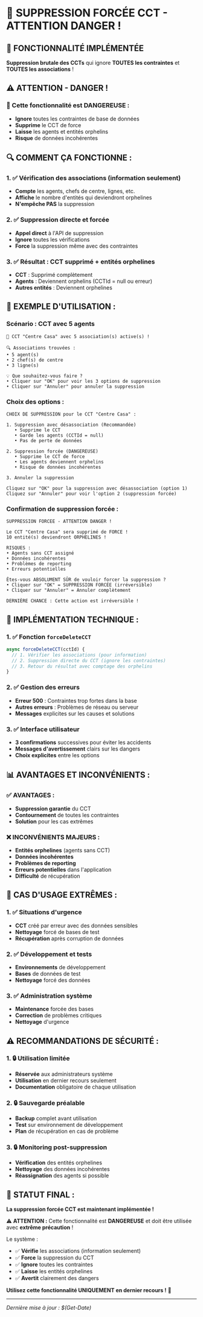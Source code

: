 # 🚨 SUPPRESSION FORCÉE CCT - ATTENTION DANGER !

## 🎯 **FONCTIONNALITÉ IMPLÉMENTÉE**

**Suppression brutale des CCTs** qui ignore **TOUTES les contraintes** et **TOUTES les associations** !

## ⚠️ **ATTENTION - DANGER !**

### **🚨 Cette fonctionnalité est DANGEREUSE :**
- **Ignore** toutes les contraintes de base de données
- **Supprime** le CCT de force
- **Laisse** les agents et entités orphelins
- **Risque** de données incohérentes

## 🔍 **COMMENT ÇA FONCTIONNE :**

### **1. ✅ Vérification des associations (information seulement)**
- **Compte** les agents, chefs de centre, lignes, etc.
- **Affiche** le nombre d'entités qui deviendront orphelines
- **N'empêche PAS** la suppression

### **2. ✅ Suppression directe et forcée**
- **Appel direct** à l'API de suppression
- **Ignore** toutes les vérifications
- **Force** la suppression même avec des contraintes

### **3. ✅ Résultat : CCT supprimé + entités orphelines**
- **CCT** : Supprimé complètement
- **Agents** : Deviennent orphelins (CCTId = null ou erreur)
- **Autres entités** : Deviennent orphelines

## 🧪 **EXEMPLE D'UTILISATION :**

### **Scénario : CCT avec 5 agents**
```
🚨 CCT "Centre Casa" avec 5 association(s) active(s) !

🔍 Associations trouvées :
• 5 agent(s)
• 2 chef(s) de centre
• 3 ligne(s)

💡 Que souhaitez-vous faire ?
• Cliquer sur "OK" pour voir les 3 options de suppression
• Cliquer sur "Annuler" pour annuler la suppression
```

### **Choix des options :**
```
CHOIX DE SUPPRESSION pour le CCT "Centre Casa" :

1. Suppression avec désassociation (Recommandée)
   • Supprime le CCT
   • Garde les agents (CCTId = null)
   • Pas de perte de données

2. Suppression forcée (DANGEREUSE)
   • Supprime le CCT de force
   • Les agents deviennent orphelins
   • Risque de données incohérentes

3. Annuler la suppression

Cliquez sur "OK" pour la suppression avec désassociation (option 1)
Cliquez sur "Annuler" pour voir l'option 2 (suppression forcée)
```

### **Confirmation de suppression forcée :**
```
SUPPRESSION FORCEE - ATTENTION DANGER !

Le CCT "Centre Casa" sera supprimé de FORCE !
10 entité(s) deviendront ORPHELINES !

RISQUES :
• Agents sans CCT assigné
• Données incohérentes
• Problèmes de reporting
• Erreurs potentielles

Êtes-vous ABSOLUMENT SÛR de vouloir forcer la suppression ?
• Cliquer sur "OK" = SUPPRESSION FORCÉE (irréversible)
• Cliquer sur "Annuler" = Annuler complètement

DERNIÈRE CHANCE : Cette action est irréversible !
```

## 🔧 **IMPLÉMENTATION TECHNIQUE :**

### **1. ✅ Fonction `forceDeleteCCT`**
```javascript
async forceDeleteCCT(cctId) {
  // 1. Vérifier les associations (pour information)
  // 2. Suppression directe du CCT (ignore les contraintes)
  // 3. Retour du résultat avec comptage des orphelins
}
```

### **2. ✅ Gestion des erreurs**
- **Erreur 500** : Contraintes trop fortes dans la base
- **Autres erreurs** : Problèmes de réseau ou serveur
- **Messages** explicites sur les causes et solutions

### **3. ✅ Interface utilisateur**
- **3 confirmations** successives pour éviter les accidents
- **Messages d'avertissement** clairs sur les dangers
- **Choix explicites** entre les options

## 📊 **AVANTAGES ET INCONVÉNIENTS :**

### **✅ AVANTAGES :**
- **Suppression garantie** du CCT
- **Contournement** de toutes les contraintes
- **Solution** pour les cas extrêmes

### **❌ INCONVÉNIENTS MAJEURS :**
- **Entités orphelines** (agents sans CCT)
- **Données incohérentes**
- **Problèmes de reporting**
- **Erreurs potentielles** dans l'application
- **Difficulté** de récupération

## 🚨 **CAS D'USAGE EXTRÊMES :**

### **1. ✅ Situations d'urgence**
- **CCT** créé par erreur avec des données sensibles
- **Nettoyage** forcé de bases de test
- **Récupération** après corruption de données

### **2. ✅ Développement et tests**
- **Environnements** de développement
- **Bases** de données de test
- **Nettoyage** forcé des données

### **3. ✅ Administration système**
- **Maintenance** forcée des bases
- **Correction** de problèmes critiques
- **Nettoyage** d'urgence

## ⚠️ **RECOMMANDATIONS DE SÉCURITÉ :**

### **1. 🔒 Utilisation limitée**
- **Réservée** aux administrateurs système
- **Utilisation** en dernier recours seulement
- **Documentation** obligatoire de chaque utilisation

### **2. 🔒 Sauvegarde préalable**
- **Backup** complet avant utilisation
- **Test** sur environnement de développement
- **Plan** de récupération en cas de problème

### **3. 🔒 Monitoring post-suppression**
- **Vérification** des entités orphelines
- **Nettoyage** des données incohérentes
- **Réassignation** des agents si possible

## 🚀 **STATUT FINAL :**

**La suppression forcée CCT est maintenant implémentée !**

⚠️ **ATTENTION :** Cette fonctionnalité est **DANGEREUSE** et doit être utilisée avec **extrême précaution** !

Le système :
- ✅ **Vérifie** les associations (information seulement)
- ✅ **Force** la suppression du CCT
- ✅ **Ignore** toutes les contraintes
- ✅ **Laisse** les entités orphelines
- ✅ **Avertit** clairement des dangers

**Utilisez cette fonctionnalité UNIQUEMENT en dernier recours !** 🚨

---

*Dernière mise à jour : $(Get-Date)*














